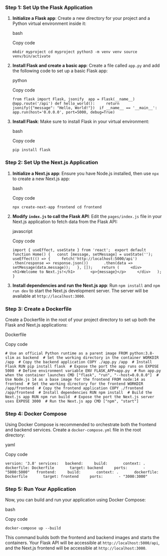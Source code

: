 ### Step 1: Set Up the Flask Application

1. **Initialize a Flask app**: Create a new directory for your project and a Python virtual environment inside it:
    
    bash
    
    Copy code
    
    `mkdir myproject cd myproject python3 -m venv venv source venv/bin/activate`
    
2. **Install Flask and create a basic app**: Create a file called `app.py` and add the following code to set up a basic Flask app:
    
    python
    
    Copy code
    
    `from flask import Flask, jsonify  app = Flask(__name__)  @app.route('/api') def hello_world():     return jsonify({"message": "Hello, World!"})  if __name__ == '__main__':     app.run(host='0.0.0.0', port=5000, debug=True)`
    
3. **Install Flask**: Make sure to install Flask in your virtual environment:
    
    bash
    
    Copy code
    
    `pip install flask`
    

### Step 2: Set Up the Next.js Application

1. **Initialize a Next.js app**: Ensure you have Node.js installed, then use `npx` to create a new Next.js app:
    
    bash
    
    Copy code
    
    `npx create-next-app frontend cd frontend`
    
2. **Modify `index.js` to call the Flask API**: Edit the `pages/index.js` file in your Next.js application to fetch data from the Flask API:
    
    javascript
    
    Copy code
    
    `import { useEffect, useState } from 'react';  export default function Home() {   const [message, setMessage] = useState('');    useEffect(() => {     fetch('http://localhost:5000/api')       .then(response => response.json())       .then(data => setMessage(data.message));   }, []);    return (     <div>       <h1>Welcome to Next.js!</h1>       <p>{message}</p>     </div>   ); }`
    
3. **Install dependencies and run the Next.js app**: Run `npm install` and `npm run dev` to start the Next.js development server. The server will be available at `http://localhost:3000`.
    

### Step 3: Create a Dockerfile

Create a Dockerfile in the root of your project directory to set up both the Flask and Next.js applications:

Dockerfile

Copy code

`# Use an official Python runtime as a parent image FROM python:3.8-slim as backend  # Set the working directory in the container WORKDIR /app  # Copy the backend application COPY ./app.py /app  # Install Flask RUN pip install flask  # Expose the port the app runs on EXPOSE 5000  # Define environment variable ENV FLASK_APP=app.py  # Run app.py when the container launches CMD ["flask", "run", "--host=0.0.0.0"]  # Use Node.js 14 as a base image for the frontend FROM node:14 as frontend  # Set the working directory for the frontend WORKDIR /app/frontend  # Copy the frontend application COPY ./frontend /app/frontend  # Install dependencies RUN npm install  # Build the Next.js app RUN npm run build  # Expose the port the Next.js server uses EXPOSE 3000  # Run the Next.js app CMD ["npm", "start"]`

### Step 4: Docker Compose

Using Docker Compose is recommended to orchestrate both the frontend and backend services. Create a `docker-compose.yml` file in the root directory:

yaml

Copy code

`version: '3.8' services:   backend:     build:       context: .       dockerfile: Dockerfile       target: backend     ports:       - "5000:5000"   frontend:     build:       context: .       dockerfile: Dockerfile       target: frontend     ports:       - "3000:3000"`

### Step 5: Run Your Application

Now, you can build and run your application using Docker Compose:

bash

Copy code

`docker-compose up --build`

This command builds both the frontend and backend images and starts the containers. Your Flask API will be accessible at `http://localhost:5000/api`, and the Next.js frontend will be accessible at `http://localhost:3000`.